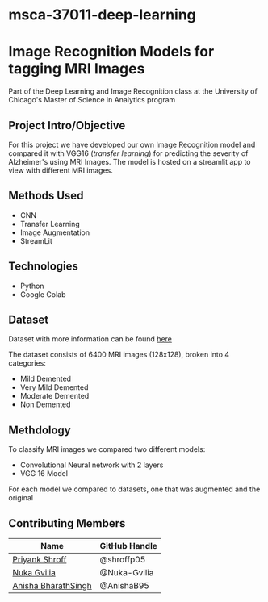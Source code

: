 # msca-37011-deep-learning

# Image Recognition Models for tagging MRI Images 

Part of the Deep Learning and Image Recognition class at the University of Chicago's Master of Science in Analytics program 

## Project Intro/Objective
For this project we have developed our own Image Recognition model and compared it with VGG16 (<i>transfer learning</i>) for predicting the severity of Alzheimer's using MRI Images. The model is hosted on a streamlit app to view with different MRI images. 

## Methods Used
- CNN 
- Transfer Learning 
- Image Augmentation 
- StreamLit 

## Technologies 
- Python 
- Google Colab 

## Dataset 
Dataset with more information can be found [here](https://www.kaggle.com/datasets/sachinkumar413/alzheimer-mri-dataset)

The dataset consists of 6400 MRI images (128x128), broken into 4 categories:
- Mild Demented
- Very Mild Demented 
- Moderate Demented 
- Non Demented

## Methdology

To classify MRI images we compared two different models:

- Convolutional Neural network with 2 layers
- VGG 16 Model 

For each model we compared to datasets, one that was augmented and the original

## Contributing Members

|Name     |  GitHub Handle   | 
|---------|-----------------|
|[Priyank Shroff](https://github.com/[shroffp05])| @shroffp05        |
|[Nuka Gvilia](https://github.com/Nuka-Gvilia) |     @Nuka-Gvilia    |
|[Anisha BharathSingh](https://github.com/AnishaB95)| @AnishaB95        |
